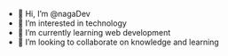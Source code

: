 - 👋 Hi, I’m @nagaDev
- 👀 I’m interested in technology
- 🌱 I’m currently learning web development
- 💞️ I’m looking to collaborate on knowledge and learning
